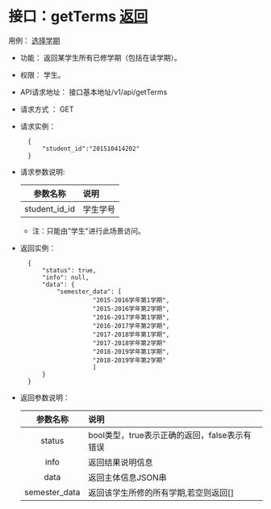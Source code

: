 # 接口：getTerms  [返回](../../README.md)
用例： [选择学期](../用例/选择学期.md)

- 功能：
    返回某学生所有已修学期（包括在读学期）。
    
- 权限：
    学生。    
    
- API请求地址： 
    接口基本地址/v1/api/getTerms

- 请求方式 ：
    GET

- 请求实例：

        {
            "student_id":"201510414202"
        }
        
- 请求参数说明:        

  |参数名称|说明|
  |:---------:|:--------------------------------------------------------|      
  |student_id_id|学生学号|
  * 注：只能由"学生"进行此场景访问。
  
- 返回实例：

        { 
            "status": true,
            "info": null,
            "data": {
                "semester_data": [
                          "2015-2016学年第1学期",
                          "2015-2016学年第2学期",
                          "2016-2017学年第1学期",
                          "2016-2017学年第2学期",
                          "2017-2018学年第1学期",
                          "2017-2018学年第2学期"
                          "2018-2019学年第1学期",
                          "2018-2019学年第2学期"
                          ]   
            }    
        }
 
- 返回参数说明：    
 
  |参数名称|说明|
  |:---------:|:--------------------------------------------------------|      
  |status|bool类型，true表示正确的返回，false表示有错误|
  |info|返回结果说明信息|
  |data|返回主体信息JSON串|
  |semester_data|返回该学生所修的所有学期,若空则返回[]|
